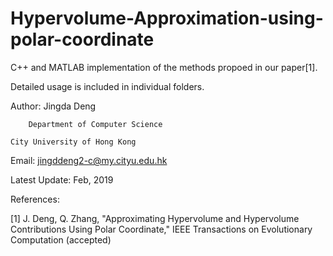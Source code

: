 # Hypervolume-Approximation-using-polar-coordinate

C++ and MATLAB implementation of the methods propoed in our paper[1].

Detailed usage is included in individual folders.

Author: Jingda Deng

        Department of Computer Science
	
	City University of Hong Kong

Email: jingddeng2-c@my.cityu.edu.hk

Latest Update: Feb, 2019

References:

[1] J. Deng, Q. Zhang, "Approximating Hypervolume and Hypervolume Contributions Using Polar Coordinate,"
	IEEE Transactions on Evolutionary Computation (accepted)
